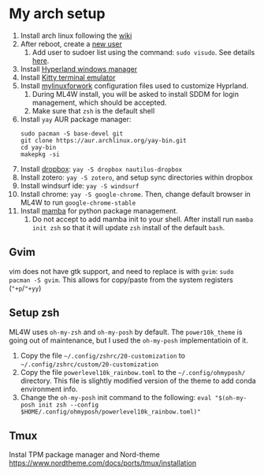 # My arch setup


1. Install arch linux following the [wiki](https://wiki.archlinux.org/title/Installation_guide)
1. After reboot, create a [new user](https://wiki.archlinux.org/title/General_recommendations#:~:text=administration%20for%20more.-,Users%20and%20groups,-A%20new%20installation)
   1. Add user to sudoer list using the command: `sudo visudo`. See details [here](https://wiki.archlinux.org/title/Sudo#Sudoers_default_file_permissions:~:text=a%20specific%20user.-,Using%20visudo,-The%20configuration%20file).
1. Install [Hyperland windows manager](https://wiki.hyprland.org/Getting-Started/Installation/)
1. Install [Kitty terminal emulator](https://sw.kovidgoyal.net/kitty/)
1. Install [mylinuxforwork](https://wiki.archlinux.org/title/Sudo#Sudoers_default_file_permissions:~:text=a%20specific%20user.-,Using%20visudo,-The%20configuration%20file) configuration files used to customize Hyprland.
   1. During ML4W install, you will be asked to install SDDM for login management, which should be accepted.
   2. Make sure that `zsh` is the default shell
1. Install `yay` AUR package manager:
      ```
      sudo pacman -S base-devel git
      git clone https://aur.archlinux.org/yay-bin.git
      cd yay-bin
      makepkg -si
      ```
1. Install [dropbox](https://wiki.archlinux.org/title/Dropbox): `yay -S dropbox nautilus-dropbox`
2. Install zotero: `yay -S zotero`, and setup sync directories within dropbox
3. Install windsurf ide: `yay -S windsurf`
4. Install chrome: `yay -S google-chrome`. Then, change default browser in ML4W to run `google-chrome-stable`
5. Install [mamba](https://mamba.readthedocs.io/en/latest/installation/mamba-installation.html) for python package management.
   1. Do not accept to add mamba init to your shell. After install run `mamba init zsh` so that it will update `zsh` install of the default `bash`.
  

## Gvim

vim does not have gtk support, and need to replace is with `gvim`: `sudo pacman -S gvim`. This allows for copy/paste from the system registers (`"+p`/`"+yy`)
 

## Setup zsh

ML4W uses `oh-my-zsh` and `oh-my-posh` by default. The `power10k_theme` is going out of maintenance, but I used the `oh-my-posh` implementatioin of it.

1. Copy the file `~/.config/zshrc/20-customization` to `~/.config/zshrc/custom/20-customization`
2. Copy the file `powerlevel10k_rainbow.toml` to the `~/.config/ohmyposh/` directory. This file is slightly modified version of the theme to add conda environment info.
4. Change the `oh-my-posh` init command to the following:
   `eval "$(oh-my-posh init zsh --config $HOME/.config/ohmyposh/powerlevel10k_rainbow.toml)"`

## Tmux 

Instal TPM package manager and Nord-theme https://www.nordtheme.com/docs/ports/tmux/installation
